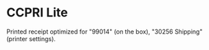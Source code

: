 # CCPRI Lite

Printed receipt optimized for "99014" (on the box), "30256 Shipping"
(printer settings).
